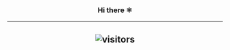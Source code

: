 <span align="center">
    
### Hi there ⚛️ 

<!--
**kocierik/kocierik** is a ✨ _special_ ✨ repository because its `README.md` (this file) appears on your GitHub profile.

Here are some ideas to get you started:

- 🔭 I’m currently working on ...
- 🌱 I’m currently learning ...
- 👯 I’m looking to collaborate on ...
- 🤔 I’m looking for help with ...
- 💬 Ask me about ...
- 📫 How to reach me: ...
- 😄 Pronouns: ...
- ⚡ Fun fact: ...
-->
***


    
## ![visitors](https://visitor-badge.glitch.me/badge?page_id=kocierik.kocierik)
<!-- <a href="https://github.com/kocierik/kocierik">
    <img align="center" src="https://github-readme-stats.vercel.app/api?username=kocierik&show_icons=true&include_all_commits=true&theme=algolia" alt="Erik's github stats" />
</a>
-->
    
    
<p align="center">
<!-- 
        <a href="https://github.com/kocierik/kocierik" >
            <img src="https://github-readme-stats.vercel.app/api/top-langs/?username=kocierik&layout=compact&theme=algolia&langs_count=13&text_color=0084f0&bg_color=000000" />
        </a>
        -->
    </p>
</span>
